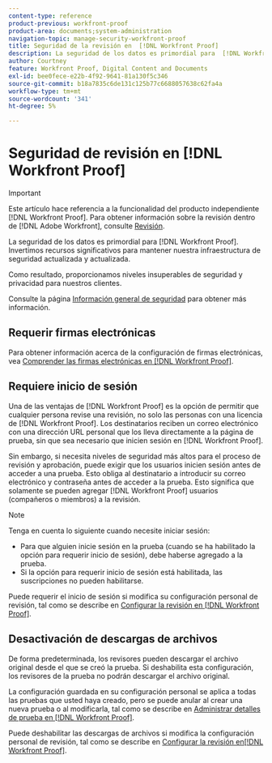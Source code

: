 ```yaml
---
content-type: reference
product-previous: workfront-proof
product-area: documents;system-administration
navigation-topic: manage-security-workfront-proof
title: Seguridad de la revisión en  [!DNL Workfront Proof]
description: La seguridad de los datos es primordial para  [!DNL Workfront Proof]. Invertimos recursos significativos para mantener nuestra infraestructura de seguridad actualizada y actualizada.
author: Courtney
feature: Workfront Proof, Digital Content and Documents
exl-id: bee0fece-e22b-4f92-9641-81a130f5c346
source-git-commit: b18a7835c6de131c125b77c6688057638c62fa4a
workflow-type: tm+mt
source-wordcount: '341'
ht-degree: 5%

---
```


# Seguridad de revisión en [!DNL Workfront Proof]

>[!IMPORTANT]
>
>Este artículo hace referencia a la funcionalidad del producto independiente [!DNL Workfront Proof]. Para obtener información sobre la revisión dentro de [!DNL Adobe Workfront], consulte [Revisión](../../../review-and-approve-work/proofing/proofing.md).

La seguridad de los datos es primordial para [!DNL Workfront Proof]. Invertimos recursos significativos para mantener nuestra infraestructura de seguridad actualizada y actualizada.

Como resultado, proporcionamos niveles insuperables de seguridad y privacidad para nuestros clientes.

Consulte la página [Información general de seguridad](https://www.adobe.com/legal/terms/enterprise-licensing/workfront-legacy-terms.html) para obtener más información.

## Requerir firmas electrónicas

Para obtener información acerca de la configuración de firmas electrónicas, vea [Comprender las firmas electrónicas en [!DNL Workfront Proof]](../../../workfront-proof/wp-acct-admin/managing-security/electronic-sigs-in-wp.md).

## Requiere inicio de sesión

Una de las ventajas de [!DNL Workfront Proof] es la opción de permitir que cualquier persona revise una revisión, no solo las personas con una licencia de [!DNL Workfront Proof]. Los destinatarios reciben un correo electrónico con una dirección URL personal que los lleva directamente a la página de prueba, sin que sea necesario que inicien sesión en [!DNL Workfront Proof].

Sin embargo, si necesita niveles de seguridad más altos para el proceso de revisión y aprobación, puede exigir que los usuarios inicien sesión antes de acceder a una prueba. Esto obliga al destinatario a introducir su correo electrónico y contraseña antes de acceder a la prueba. Esto significa que solamente se pueden agregar [!DNL Workfront Proof] usuarios (compañeros o miembros) a la revisión.

>[!NOTE]
>
>Tenga en cuenta lo siguiente cuando necesite iniciar sesión:
>
>* Para que alguien inicie sesión en la prueba (cuando se ha habilitado la opción para requerir inicio de sesión), debe haberse agregado a la prueba.
>* Si la opción para requerir inicio de sesión está habilitada, las suscripciones no pueden habilitarse.
>



Puede requerir el inicio de sesión si modifica su configuración personal de revisión, tal como se describe en [Configurar la revisión en [!DNL Workfront Proof]](../../../workfront-proof/wp-work-proofsfiles/manage-your-work/configure-proof-settings.md).

## Desactivación de descargas de archivos

De forma predeterminada, los revisores pueden descargar el archivo original desde el que se creó la prueba. Si deshabilita esta configuración, los revisores de la prueba no podrán descargar el archivo original.

La configuración guardada en su configuración personal se aplica a todas las pruebas que usted haya creado, pero se puede anular al crear una nueva prueba o al modificarla, tal como se describe en [Administrar detalles de prueba en [!DNL Workfront Proof]](../../../workfront-proof/wp-work-proofsfiles/manage-your-work/manage-proof-details.md).

Puede deshabilitar las descargas de archivos si modifica la configuración personal de revisión, tal como se describe en [Configurar la revisión en[!DNL  Workfront Proof]](../../../workfront-proof/wp-work-proofsfiles/manage-your-work/configure-proof-settings.md).
